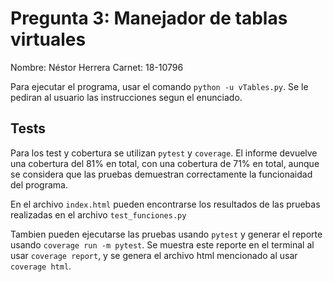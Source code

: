# Pregunta 3: Manejador de tablas virtuales

Nombre: Néstor Herrera
Carnet: 18-10796

Para ejecutar el programa, usar el comando `python -u vTables.py`. Se le pediran al usuario las instrucciones segun el enunciado.

## Tests

Para los test y cobertura se utilizan `pytest` y `coverage`. El informe devuelve una cobertura del 81% en total, con una cobertura de 71% en total, aunque se considera que las pruebas demuestran correctamente la funcionaidad del programa.

En el archivo `index.html` pueden encontrarse los resultados de las pruebas realizadas en el archivo `test_funciones.py`

Tambien pueden ejecutarse las pruebas usando `pytest` y generar el reporte usando `coverage run -m pytest`. Se muestra este reporte en el terminal al usar `coverage report`, y se genera el archivo html mencionado al usar `coverage html`.